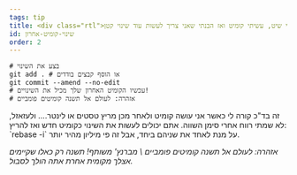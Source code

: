 ```yaml
---
tags: tip
title: <div class="rtl">אוי שיט, עשיתי קומיט ואז הבנתי שאני צריך לעשות עוד שינוי קטן!</div>
id: שינוי-קומיט-אחרון
order: 2
---
```


```git
# בצע את השינוי
git add . # או הוסף קבצים בודדים
git commit --amend --no-edit
# עכשיו הקומיט האחרון שלך מכיל את השינויים!
# אזהרה: לעולם אל תשנה קומיטים פומביים
```
<div class="rtl">
זה בד"כ קורה לי כאשר אני עושה קומיט ולאחר מכן מריץ טסטים או לינטר.... ולעזאזל, לא שמתי רווח אחרי סימן השווה.
אתם יכולים לעשות את השינוי כקומיט חדש ואז להריץ:
`rebase -i`
על מנת לאחד את שניהם ביחד, אבל זה פי מיליון מהיר יותר.

*אזהרה: לעולם אל תשנה קומיטים פומביים \ מברנץ' משותף! תשנה רק כאלו שקיימים אצלך מקומית אחרת אתה הולך לסבול.*
</div>